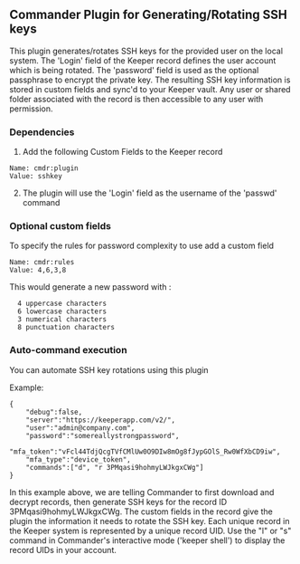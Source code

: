 Commander Plugin for Generating/Rotating SSH keys
----

This plugin generates/rotates SSH keys for the provided user on the local system.  The 'Login' field of the Keeper record defines the user account which is being rotated. The 'password' field is used as the optional passphrase to encrypt the private key.  The resulting SSH key information is stored in custom fields and sync'd to your Keeper vault.  Any user or shared folder associated with the record is then accessible to any user with permission.

### Dependencies 

1) Add the following Custom Fields to the Keeper record

```
Name: cmdr:plugin
Value: sshkey
```

2) The plugin will use the 'Login' field as the username of the 'passwd' command

### Optional custom fields

To specify the rules for password complexity to use add a custom field

```
Name: cmdr:rules
Value: 4,6,3,8
```

This would generate a new password with :
```
  4 uppercase characters
  6 lowercase characters
  3 numerical characters
  8 punctuation characters
```

### Auto-command execution

You can automate SSH key rotations using this plugin

Example:

```
{                                                                               
    "debug":false,
    "server":"https://keeperapp.com/v2/",
    "user":"admin@company.com",
    "password":"somereallystrongpassword",
    "mfa_token":"vFcl44TdjQcgTVfCMlUw0O9DIw8mOg8fJypGOlS_Rw0WfXbCD9iw",
    "mfa_type":"device_token",
    "commands":["d", "r 3PMqasi9hohmyLWJkgxCWg"]
}
```

In this example above, we are telling Commander to first download and decrypt records, then generate SSH keys for the record ID 3PMqasi9hohmyLWJkgxCWg. The custom fields in the record give the plugin the information it needs to rotate the SSH key. Each unique record in the Keeper system is represented by a unique record UID.  Use the "l" or "s" command in Commander's interactive mode ('keeper shell') to display the record UIDs in your account.

